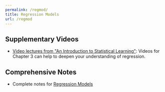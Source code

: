 ```yaml
---
permalink: /regmod/
title: Regression Models
url: /regmod
---
```



## Supplementary Videos

- [Video lectures from "An Introduction to Statistical Learning"](http://www.dataschool.io/15-hours-of-expert-machine-learning-videos/): Videos for Chapter 3 can help to deepen your understanding of regression.

## Comprehensive Notes

- Complete notes for [Regression Models](http://sux13.github.io/DataScienceSpCourseNotes/)
